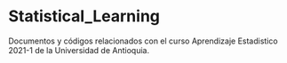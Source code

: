 # Statistical_Learning
Documentos y códigos relacionados con el curso Aprendizaje Estadistico 2021-1 de la Universidad de Antioquia.
